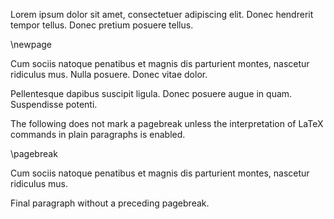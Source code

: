 Lorem ipsum dolor sit amet, consectetuer adipiscing elit. Donec
hendrerit tempor tellus. Donec pretium posuere tellus.

\newpage

Cum sociis natoque penatibus et magnis dis parturient montes,
nascetur ridiculus mus. Nulla posuere. Donec vitae dolor.



Pellentesque dapibus suscipit ligula. Donec posuere augue in
quam. Suspendisse potenti.

The following does not mark a pagebreak unless the interpretation
of LaTeX commands in plain paragraphs is enabled.

\\pagebreak

Cum sociis natoque penatibus et magnis dis parturient montes,
nascetur ridiculus mus.

Final paragraph without a preceding pagebreak.
